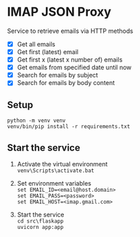# IMAP JSON Proxy

Service to retrieve emails via HTTP methods  

- [x] Get all emails  
- [x] Get first (latest) email  
- [x] Get first x (latest x number of) emails  
- [x] Get emails from specified date until now
- [x] Search for emails by subject  
- [x] Search for emails by body content  

## Setup
`python -m venv venv`  
`venv/bin/pip install -r requirements.txt`  

## Start the service

1. Activate the virtual environment  
`venv\Scripts\activate.bat`  
2. Set environment variables  
`set EMAIL_ID=<email@host.domain>`  
`set EMAIL_PASS=<password>`  
`set EMAIL_HOST=<imap.gmail.com>`  

3. Start the service  
`cd src\flaskapp`  
`uvicorn app:app`  